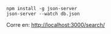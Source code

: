 ```
npm install -g json-server
json-server --watch db.json
```
Corre en: [http://localhost:3000/search/](http://localhost:3000/search/)
